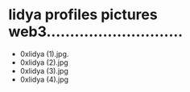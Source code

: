 # lidya profiles pictures web3.............................
- 0xlidya (1).jpg.
- 0xlidya (2).jpg
- 0xlidya (3).jpg
- 0xlidya (4).jpg
